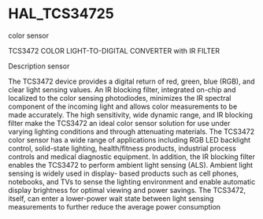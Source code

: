 # HAL_TCS34725
color sensor 

TCS3472
COLOR LIGHT-TO-DIGITAL CONVERTER
with IR FILTER

Description sensor

The TCS3472 device provides a digital return of red, green, blue (RGB), and clear light sensing values. An IR
blocking filter, integrated on-chip and localized to the color sensing photodiodes, minimizes the IR spectral
component of the incoming light and allows color measurements to be made accurately. The high sensitivity,
wide dynamic range, and IR blocking filter make the TCS3472 an ideal color sensor solution for use under
varying lighting conditions and through attenuating materials.
The TCS3472 color sensor has a wide range of applications including RGB LED backlight control, solid-state
lighting, health/fitness products, industrial process controls and medical diagnostic 
equipment. In addition, the
IR blocking filter enables the TCS3472 to perform ambient light sensing (ALS). Ambient light sensing is widely
used in display-
based products such as cell phones, notebooks, and TVs to sense the lighting environment and
enable automatic display brightness for optimal viewing and power savings. The TCS3472, itself, can enter a
lower-power 
wait state between light sensing measurements to further reduce the average power consumption
